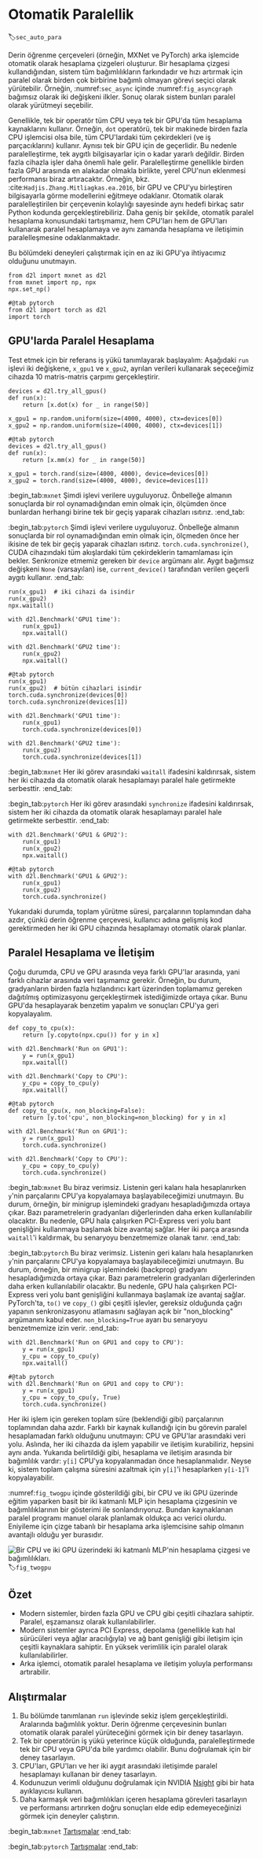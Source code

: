 # Otomatik Paralellik
:label:`sec_auto_para`

Derin öğrenme çerçeveleri (örneğin, MXNet ve PyTorch) arka işlemcide otomatik olarak hesaplama çizgeleri oluşturur. Bir hesaplama çizgesi kullandığından, sistem tüm bağımlılıkların farkındadır ve hızı artırmak için paralel olarak birden çok birbirine bağımlı olmayan görevi seçici olarak yürütebilir. Örneğin, :numref:`sec_async` içinde :numref:`fig_asyncgraph` bağımsız olarak iki değişkeni ilkler. Sonuç olarak sistem bunları paralel olarak yürütmeyi seçebilir. 

Genellikle, tek bir operatör tüm CPU veya tek bir GPU'da tüm hesaplama kaynaklarını kullanır. Örneğin, `dot` operatörü, tek bir makinede birden fazla CPU işlemcisi olsa bile, tüm CPU'lardaki tüm çekirdekleri (ve iş parçacıklarını) kullanır. Aynısı tek bir GPU için de geçerlidir. Bu nedenle paralelleştirme, tek aygıtlı bilgisayarlar için o kadar yararlı değildir. Birden fazla cihazla işler daha önemli hale gelir. Paralelleştirme genellikle birden fazla GPU arasında en alakadar olmakla birlikte, yerel CPU'nun eklenmesi performansı biraz artıracaktır. Örneğin, bkz. :cite:`Hadjis.Zhang.Mitliagkas.ea.2016`, bir GPU ve CPU'yu birleştiren bilgisayarla görme modellerini eğitmeye odaklanır. Otomatik olarak paralelleştirilen bir çerçevenin kolaylığı sayesinde aynı hedefi birkaç satır Python kodunda gerçekleştirebiliriz. Daha geniş bir şekilde, otomatik paralel hesaplama konusundaki tartışmamız, hem CPU'ları hem de GPU'ları kullanarak paralel hesaplamaya ve aynı zamanda hesaplama ve iletişimin paralelleşmesine odaklanmaktadır. 

Bu bölümdeki deneyleri çalıştırmak için en az iki GPU'ya ihtiyacımız olduğunu unutmayın.

```{.python .input}
from d2l import mxnet as d2l
from mxnet import np, npx
npx.set_np()
```

```{.python .input}
#@tab pytorch
from d2l import torch as d2l
import torch
```

## GPU'larda Paralel Hesaplama

Test etmek için bir referans iş yükü tanımlayarak başlayalım: Aşağıdaki `run` işlevi iki değişkene, `x_gpu1` ve `x_gpu2`, ayrılan verileri kullanarak seçeceğimiz cihazda 10 matris-matris çarpımı gerçekleştirir.

```{.python .input}
devices = d2l.try_all_gpus()
def run(x):
    return [x.dot(x) for _ in range(50)]

x_gpu1 = np.random.uniform(size=(4000, 4000), ctx=devices[0])
x_gpu2 = np.random.uniform(size=(4000, 4000), ctx=devices[1])
```

```{.python .input}
#@tab pytorch
devices = d2l.try_all_gpus()
def run(x):
    return [x.mm(x) for _ in range(50)]

x_gpu1 = torch.rand(size=(4000, 4000), device=devices[0])
x_gpu2 = torch.rand(size=(4000, 4000), device=devices[1])
```

:begin_tab:`mxnet`
Şimdi işlevi verilere uyguluyoruz. Önbelleğe almanın sonuçlarda bir rol oynamadığından emin olmak için, ölçümden önce bunlardan herhangi birine tek bir geçiş yaparak cihazları ısıtırız.
:end_tab:

:begin_tab:`pytorch`
Şimdi işlevi verilere uyguluyoruz. Önbelleğe almanın sonuçlarda bir rol oynamadığından emin olmak için, ölçmeden önce her ikisine de tek bir geçiş yaparak cihazları ısıtırız. `torch.cuda.synchronize()`, CUDA cihazındaki tüm akışlardaki tüm çekirdeklerin tamamlaması için bekler. Senkronize etmemiz gereken bir `device` argümanı alır. Aygıt bağımsız değişkeni `None` (varsayılan) ise, `current_device()` tarafından verilen geçerli aygıtı kullanır.
:end_tab:

```{.python .input}
run(x_gpu1)  # iki cihazi da isindir
run(x_gpu2)
npx.waitall()  

with d2l.Benchmark('GPU1 time'):
    run(x_gpu1)
    npx.waitall()

with d2l.Benchmark('GPU2 time'):
    run(x_gpu2)
    npx.waitall()
```

```{.python .input}
#@tab pytorch
run(x_gpu1)
run(x_gpu2)  # bütün cihazlari isindir
torch.cuda.synchronize(devices[0])
torch.cuda.synchronize(devices[1])

with d2l.Benchmark('GPU1 time'):
    run(x_gpu1)
    torch.cuda.synchronize(devices[0])

with d2l.Benchmark('GPU2 time'):
    run(x_gpu2)
    torch.cuda.synchronize(devices[1])
```

:begin_tab:`mxnet`
Her iki görev arasındaki `waitall` ifadesini kaldırırsak, sistem her iki cihazda da otomatik olarak hesaplamayı paralel hale getirmekte serbesttir.
:end_tab:

:begin_tab:`pytorch`
Her iki görev arasındaki `synchronize` ifadesini kaldırırsak, sistem her iki cihazda da otomatik olarak hesaplamayı paralel hale getirmekte serbesttir.
:end_tab:

```{.python .input}
with d2l.Benchmark('GPU1 & GPU2'):
    run(x_gpu1)
    run(x_gpu2)
    npx.waitall()
```

```{.python .input}
#@tab pytorch
with d2l.Benchmark('GPU1 & GPU2'):
    run(x_gpu1)
    run(x_gpu2)
    torch.cuda.synchronize()
```

Yukarıdaki durumda, toplam yürütme süresi, parçalarının toplamından daha azdır, çünkü derin öğrenme çerçevesi, kullanıcı adına gelişmiş kod gerektirmeden her iki GPU cihazında hesaplamayı otomatik olarak planlar. 

## Paralel Hesaplama ve İletişim

Çoğu durumda, CPU ve GPU arasında veya farklı GPU'lar arasında, yani farklı cihazlar arasında veri taşımamız gerekir. Örneğin, bu durum, gradyanların birden fazla hızlandırıcı kart üzerinden toplamamız gereken dağıtılmış optimizasyonu gerçekleştirmek istediğimizde ortaya çıkar. Bunu GPU'da hesaplayarak benzetim yapalım ve sonuçları CPU'ya geri kopyalayalım.

```{.python .input}
def copy_to_cpu(x):
    return [y.copyto(npx.cpu()) for y in x]

with d2l.Benchmark('Run on GPU1'):
    y = run(x_gpu1)
    npx.waitall()

with d2l.Benchmark('Copy to CPU'):
    y_cpu = copy_to_cpu(y)
    npx.waitall()
```

```{.python .input}
#@tab pytorch
def copy_to_cpu(x, non_blocking=False):
    return [y.to('cpu', non_blocking=non_blocking) for y in x]

with d2l.Benchmark('Run on GPU1'):
    y = run(x_gpu1)
    torch.cuda.synchronize()

with d2l.Benchmark('Copy to CPU'):
    y_cpu = copy_to_cpu(y)
    torch.cuda.synchronize()
```

:begin_tab:`mxnet`
Bu biraz verimsiz. Listenin geri kalanı hala hesaplanırken `y`'nin parçalarını CPU'ya kopyalamaya başlayabileceğimizi unutmayın. Bu durum, örneğin, bir minigrup işlemindeki gradyanı hesapladığımızda ortaya çıkar. Bazı parametrelerin gradyanları diğerlerinden daha erken kullanılabilir olacaktır. Bu nedenle, GPU hala çalışırken PCI-Express veri yolu bant genişliğini kullanmaya başlamak bize avantaj sağlar. Her iki parça arasında `waitall`'i kaldırmak, bu senaryoyu benzetmemize olanak tanır.
:end_tab:

:begin_tab:`pytorch`
Bu biraz verimsiz. Listenin geri kalanı hala hesaplanırken `y`'nin parçalarını CPU'ya kopyalamaya başlayabileceğimizi unutmayın. Bu durum, örneğin, bir minigrup işlemindeki (backprop) gradyanı hesapladığımızda ortaya çıkar. Bazı parametrelerin gradyanları diğerlerinden daha erken kullanılabilir olacaktır. Bu nedenle, GPU hala çalışırken PCI-Express veri yolu bant genişliğini kullanmaya başlamak ize avantaj sağlar. PyTorch'ta,  `to()` ve `copy_()` gibi çeşitli işlevler, gereksiz olduğunda çağrı yapanın senkronizasyonu atlamasını sağlayan açık bir "non_blocking" argümanını kabul eder. `non_blocking=True` ayarı bu senaryoyu benzetmemize izin verir.
:end_tab:

```{.python .input}
with d2l.Benchmark('Run on GPU1 and copy to CPU'):
    y = run(x_gpu1)
    y_cpu = copy_to_cpu(y)
    npx.waitall()
```

```{.python .input}
#@tab pytorch
with d2l.Benchmark('Run on GPU1 and copy to CPU'):
    y = run(x_gpu1)
    y_cpu = copy_to_cpu(y, True)
    torch.cuda.synchronize()
```

Her iki işlem için gereken toplam süre (beklendiği gibi) parçalarının toplamından daha azdır. Farklı bir kaynak kullandığı için bu görevin paralel hesaplamadan farklı olduğunu unutmayın: CPU ve GPU'lar arasındaki veri yolu. Aslında, her iki cihazda da işlem yapabilir ve iletişim kurabiliriz, hepsini aynı anda. Yukarıda belirtildiği gibi, hesaplama ve iletişim arasında bir bağımlılık vardır: `y[i]` CPU'ya kopyalanmadan önce hesaplanmalıdır. Neyse ki, sistem toplam çalışma süresini azaltmak için `y[i]`'i hesaplarken `y[i-1]`'i kopyalayabilir. 

:numref:`fig_twogpu` içinde gösterildiği gibi, bir CPU ve iki GPU üzerinde eğitim yaparken basit bir iki katmanlı MLP için hesaplama çizgesinin ve bağımlılıklarının bir gösterimi ile sonlandırıyoruz. Bundan kaynaklanan paralel programı manuel olarak planlamak oldukça acı verici olurdu. Eniyileme için çizge tabanlı bir hesaplama arka işlemcisine sahip olmanın avantajlı olduğu yer burasıdır.

![Bir CPU ve iki GPU üzerindeki iki katmanlı MLP'nin hesaplama çizgesi ve bağımlılıkları.](../img/twogpu.svg)
:label:`fig_twogpu`

## Özet

* Modern sistemler, birden fazla GPU ve CPU gibi çeşitli cihazlara sahiptir. Paralel, eşzamansız olarak kullanılabilirler. 
* Modern sistemler ayrıca PCI Express, depolama (genellikle katı hal sürücüleri veya ağlar aracılığıyla) ve ağ bant genişliği gibi iletişim için çeşitli kaynaklara sahiptir. En yüksek verimlilik için paralel olarak kullanılabilirler. 
* Arka işlemci, otomatik paralel hesaplama ve iletişim yoluyla performansı artırabilir. 

## Alıştırmalar

1. Bu bölümde tanımlanan `run` işlevinde sekiz işlem gerçekleştirildi. Aralarında bağımlılık yoktur. Derin öğrenme çerçevesinin bunları otomatik olarak paralel yürüteceğini görmek için bir deney tasarlayın.
1. Tek bir operatörün iş yükü yeterince küçük olduğunda, paralelleştirmede tek bir CPU veya GPU'da bile yardımcı olabilir. Bunu doğrulamak için bir deney tasarlayın. 
1. CPU'ları, GPU'ları ve her iki aygıt arasındaki iletişimde paralel hesaplamayı kullanan bir deney tasarlayın.
1. Kodunuzun verimli olduğunu doğrulamak için NVIDIA [Nsight](https://developer.nvidia.com/nsight-compute-2019_5) gibi bir hata ayıklayıcısı kullanın. 
1. Daha karmaşık veri bağımlılıkları içeren hesaplama görevleri tasarlayın ve performansı artırırken doğru sonuçları elde edip edemeyeceğinizi görmek için deneyler çalıştırın.

:begin_tab:`mxnet`
[Tartışmalar](https://discuss.d2l.ai/t/362)
:end_tab:

:begin_tab:`pytorch`
[Tartışmalar](https://discuss.d2l.ai/t/1681)
:end_tab:
